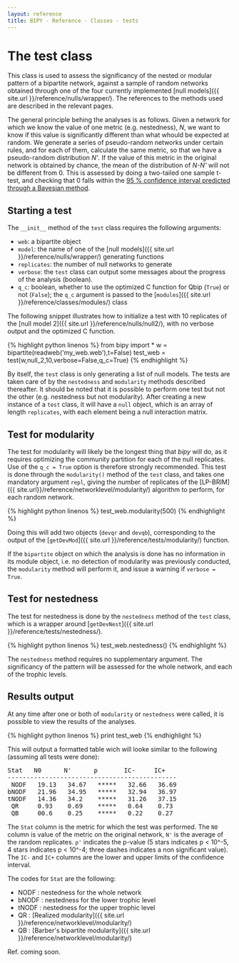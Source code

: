 ```yaml
---
layout: reference
title: BIPY - Reference - Classes - tests
---
```


# The test class

This class is used to assess the significancy of the nested or modular pattern of a bipartite network, against a sample of random networks obtained through one of the four currently implemented [null models]({{ site.url }}/reference/nulls/wrapper/). The references to the methods used are described in the relevant pages.

The general principle behing the analyses is as follows. Given a network for which we know the value of one metric (e.g. nestedness), *N*, we want to know if this value is significantly different than what whould be expected at random. We generate a series of pseudo-random networks under certain rules, and for each of them, calculate the same metric, so that we have a pseudo-random distribution *N'*. If the value of this metric in the original network is obtained by chance, the mean of the distribution of *N-N'* will not be different from 0. This is assessed by doing a two-tailed one sample t-test, and checking that 0 falls within the [95 % confidence interval predicted through a Bayesian method](http://docs.scipy.org/doc/scipy/reference/generated/scipy.stats.bayes_mvs.html).

## Starting a test

The `__init__` method of the `test` class requires the following arguments:

* `web`: a bipartite object
* `model`: the name of one of the [null models]({{ site.url }}/reference/nulls/wrapper/) generating functions
* `replicates`: the number of null networks to generate
* `verbose`: the `test` class can output some messages about the progress of the analysis (boolean).
* `q_c`: boolean, whether to use the optimized C function for Qbip (`True`) or not (`False`); the `q_c` argument is passed to the [`modules`]({{ site.url }}/reference/classes/modules/) class

The following snippet illustrates how to initialize a test with 10 replicates of the [null model 2]({{ site.url }}/reference/nulls/null2/), with no verbose output and the optimized C function.

{% highlight python linenos %}
from bipy import *
w = bipartite(readweb('my_web.web'),t=False)
test_web = test(w,null_2,10,verbose=False,q_c=True)
{% endhighlight %}

By itself, the `test` class is only generating a list of null models. The tests are taken care of by the `nestedness` and `modularity` methods described thereafter. It should be noted that it is possible to perform one test but not the other (e.g. nestedness but not modularity). After creating a new instance of a `test` class, it will have a `null` object, which is an array of length `replicates`, with each element being a null interaction matrix.

## Test for modularity

The test for modularity will likely be the longest thing that *bipy* will do, as it requires optimizing the community partition for each of the null replicates. Use of the `q_c = True` option is therefore strongly recommended. This test is done through the `modularity()` method of the `test` class, and takes one mandatory argument `repl`, giving the number of replicates of the [LP-BRIM]({{ site.url}}/reference/networklevel/modularity/) algorithm to perform, for each random network.

{% highlight python linenos %}
test_web.modularity(500)
{% endhighlight %}

Doing this will add two objects (`devqr` and `devqb`), corresponding to the output of the [`getDevMod`]({{ site.url }}/reference/tests/modularity/) function.

If the `bipartite` object on which the analysis is done has no information in its module object, i.e. no detection of modularity was previously conducted, the `modularity` method will perform it, and issue a warning if `verbose = True`.

## Test for nestedness

The test for nestedness is done by the `nestedness` method of the `test` class, which is a wrapper around [`getDevNest`]({{ site.url }}/reference/tests/nestedness/).

{% highlight python linenos %}
test_web.nestedness()
{% endhighlight %}

The `nestedness` method requires no supplementary argument. The significancy of the pattern will be assessed for the whole network, and each of the trophic levels.

## Results output

At any time after one or both of `modularity` or `nestedness` were called, it is possible to view the results of the analyses.

{% highlight python linenos %}
print test_web
{% endhighlight %}

This will output a formatted table wich will looke similar to the following (assuming all tests were done):

<pre>Stat	N0		N'		p		IC-		IC+
---------------------------------------------
 NODF	19.13	34.67	*****	32.66	36.69
bNODF	21.96	34.95	*****	32.94	36.97
tNODF	14.36	34.2	*****	31.26	37.15
 QR    	0.93	0.69	*****	0.64	0.73
 QB    	00.6	0.25	*****	0.22	0.27</pre>

The `Stat` column is the metric for which the test was performed. The `N0` column is value of the metric on the original network, `N'` is the average of the random replicates. `p'` indicates the p-value (5 stars indicates p < 10^-5, 4 stars indicates p < 10^-4; three dashes indicates a non significant value). The `IC-` and `IC+` columns are the lower and upper limits of the confidence interval.

The codes for `Stat` are the following:

* NODF : nestedness for the whole network
* bNODF : nestedness for the lower trophic level
* tNODF : nestedness for the upper trophic level
* QR : [Realized modularity]({{ site.url }}/reference/networklevel/modularity/)
* QB : [Barber's bipartite modularity]({{ site.url }}/reference/networklevel/modularity/)

<div class='ref'>Ref. coming soon.</div>
